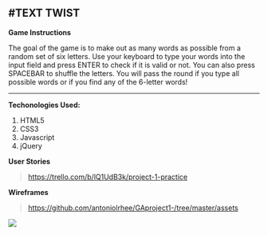 #TEXT TWIST
-
**Game Instructions**  

The goal of the game is to make out as many words as possible from a random set of six letters. Use your keyboard to type your words into the input field and press ENTER to check if it is valid or not. You can also press SPACEBAR to shuffle the letters. You will pass the round if you type all possible words or if you find any of the 6-letter words!

---
**Techonologies Used:**

1. HTML5
2. CSS3
3. Javascript
4. jQuery

**User Stories**   
>https://trello.com/b/lQ1UdB3k/project-1-practice

**Wireframes**  
>https://github.com/antoniolrhee/GAproject1-/tree/master/assets

![](https://github.com/antoniolrhee/GAproject1-/blob/master/assets/IMG_0020.JPG?raw=true)

